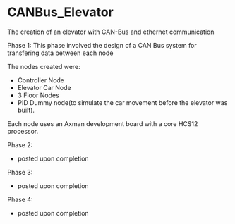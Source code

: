 # CANBus_Elevator
The creation of an elevator with CAN-Bus and ethernet communication

Phase 1:
This phase involved the design of a CAN Bus system for transfering data between each node

The nodes created were:
- Controller Node
- Elevator Car Node
- 3 Floor Nodes
- PID Dummy node(to simulate the car movement before the elevator was built).

Each node uses an Axman development board with a core HCS12 processor.

Phase 2:
- posted upon completion

Phase 3:
- posted upon completion

Phase 4:
- posted upon completion
